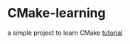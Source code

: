 # CMake-learning
a simple project to learn CMake
[tutorial](https://www.hahack.com/codes/cmake/ "tutorial") 
